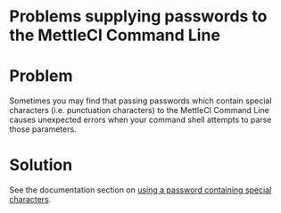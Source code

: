 # Problems supplying passwords to the MettleCI Command Line

# Problem

Sometimes you may find that passing passwords which contain special characters (i.e. punctuation characters) to the MettleCI Command Line causes unexpected errors when your command shell attempts to parse those parameters.

# Solution

See the documentation section on [using a password containing special characters](https://datamigrators.atlassian.net/wiki/spaces/MCIDOC/pages/408354840/MettleCI+Command+Line+Interface#Use-a-password-containing-special-characters).